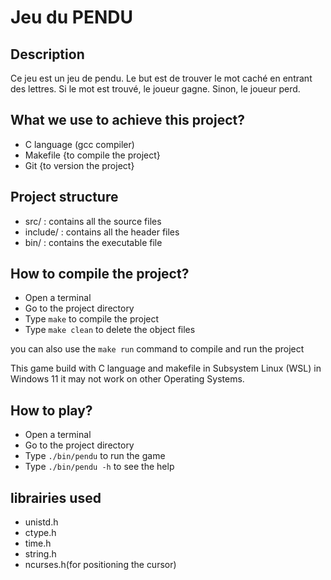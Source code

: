 # Jeu du PENDU

## Description
Ce jeu est un jeu de pendu. Le but est de trouver le mot caché en entrant des lettres. Si le mot est trouvé, le joueur gagne. Sinon, le joueur perd.

## What we use to achieve this project?
* C language (gcc compiler)
* Makefile {to compile the project}
* Git {to version the project}
## Project structure
* src/ : contains all the source files
* include/ : contains all the header files
* bin/ : contains the executable file

## How to compile the project?
* Open a terminal
* Go to the project directory
* Type `make` to compile the project
* Type `make clean` to delete the object files

you can also use the `make run` command to compile and run the project

This game build with C language and makefile in Subsystem Linux (WSL) in Windows 11
it may not work on other Operating Systems.

## How to play?
* Open a terminal
* Go to the project directory
* Type `./bin/pendu` to run the game
* Type `./bin/pendu -h` to see the help


## librairies used

* unistd.h
* ctype.h
* time.h
* string.h
* ncurses.h(for positioning the cursor)
